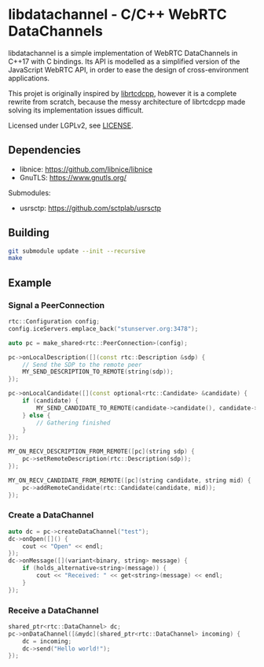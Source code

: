 # libdatachannel - C/C++ WebRTC DataChannels

libdatachannel is a simple implementation of WebRTC DataChannels in C++17 with C bindings. Its API is modelled as a simplified version of the JavaScript WebRTC API, in order to ease the design of cross-environment applications.

This projet is originally inspired by [librtcdcpp](https://github.com/chadnickbok/librtcdcpp), however it is a complete rewrite from scratch, because the messy architecture of librtcdcpp made solving its implementation issues difficult.

Licensed under LGPLv2, see [LICENSE](https://github.com/paullouisageneau/libdatachannel/blob/master/LICENSE).

## Dependencies

- libnice: https://github.com/libnice/libnice
- GnuTLS: https://www.gnutls.org/

Submodules:
- usrsctp: https://github.com/sctplab/usrsctp

## Building

```bash
git submodule update --init --recursive
make
```

## Example

### Signal a PeerConnection

```cpp
rtc::Configuration config;
config.iceServers.emplace_back("stunserver.org:3478");

auto pc = make_shared<rtc::PeerConnection>(config);

pc->onLocalDescription([](const rtc::Description &sdp) {
    // Send the SDP to the remote peer
    MY_SEND_DESCRIPTION_TO_REMOTE(string(sdp));
});

pc->onLocalCandidate([](const optional<rtc::Candidate> &candidate) {
    if (candidate) {
        MY_SEND_CANDIDATE_TO_REMOTE(candidate->candidate(), candidate->mid());
    } else {
        // Gathering finished
    }
});

MY_ON_RECV_DESCRIPTION_FROM_REMOTE([pc](string sdp) {
    pc->setRemoteDescription(rtc::Description(sdp));
});

MY_ON_RECV_CANDIDATE_FROM_REMOTE([pc](string candidate, string mid) {
    pc->addRemoteCandidate(rtc::Candidate(candidate, mid));
});
```

### Create a DataChannel

```cpp
auto dc = pc->createDataChannel("test");
dc->onOpen([]() {
    cout << "Open" << endl;
});
dc->onMessage([](variant<binary, string> message) {
    if (holds_alternative<string>(message)) {
        cout << "Received: " << get<string>(message) << endl;
    }
});
```

### Receive a DataChannel

```cpp
shared_ptr<rtc::DataChannel> dc;
pc->onDataChannel([&mydc](shared_ptr<rtc::DataChannel> incoming) {
    dc = incoming;
    dc->send("Hello world!");
});

```
